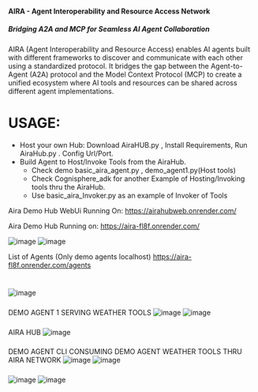 ####    AIRA - Agent Interoperability and Resource Access Network
#####  Bridging A2A and MCP for Seamless AI Agent Collaboration
AIRA (Agent Interoperability and Resource Access) enables AI agents built with different frameworks to discover and communicate with each other using a standardized protocol. It bridges the gap between the Agent-to-Agent (A2A) protocol and the Model Context Protocol (MCP) to create a unified ecosystem where AI tools and resources can be shared across different agent implementations.
# USAGE: 
  -  Host your own Hub: Download AiraHUB.py , Install Requirements, Run AiraHub.py . Config Url/Port. 
  -  Build Agent to Host/Invoke Tools from the AiraHub. 
     -  Check demo basic_aira_agent.py , demo_agent1.py(Host tools)
     -  Check Cognisphere_adk for another Example of Hosting/Invoking tools thru the AiraHub. 
     -  Use basic_aira_Invoker.py as an example of Invoker of Tools

Aira Demo Hub WebUi Running On: https://airahubweb.onrender.com/

Aira Demo Hub Running on: https://aira-fl8f.onrender.com/

![image](https://github.com/user-attachments/assets/6ac008af-539a-477e-a7b0-49ab2d47752b)
 ![image](https://github.com/user-attachments/assets/1161ada4-2aff-4971-91af-cdecfab94976)

List of Agents (Only demo agents localhost) 
https://aira-fl8f.onrender.com/agents 
#

##
![image](https://github.com/user-attachments/assets/63cb4a3f-1e32-49a7-b460-758b63216533)
###
DEMO AGENT 1 SERVING WEATHER TOOLS 
![image](https://github.com/user-attachments/assets/80960622-fab9-45fd-a32d-e75e48230393)
![image](https://github.com/user-attachments/assets/808f317c-ce3b-47db-845a-ccd4b1172971)

###
###
AIRA HUB 
![image](https://github.com/user-attachments/assets/2d527e4f-a379-46ef-9a28-7d3e46cd4c95)
###
DEMO AGENT CLI CONSUMING DEMO AGENT WEATHER TOOLS THRU AIRA NETWORK
![image](https://github.com/user-attachments/assets/f372fe11-26f0-44a2-8483-da96749e42ed)
![image](https://github.com/user-attachments/assets/9b4d7adf-0390-4c00-be9d-adf0cf95d166)



###


![image](https://github.com/user-attachments/assets/9086584f-fcf2-4478-b2c9-8df2b5965ce8)
![image](https://github.com/user-attachments/assets/8e4020ae-232c-41b9-92c4-7ec0b1a0c15e)


